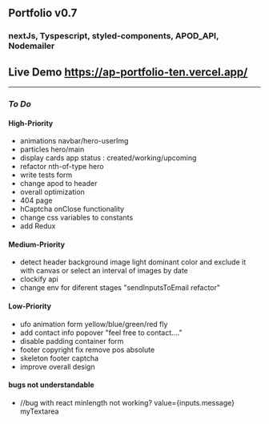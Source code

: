 ## Portfolio v0.7

### nextJs, Tyspescript, styled-components, APOD_API, Nodemailer

## Live Demo https://ap-portfolio-ten.vercel.app/

---

### _To Do_

#### High-Priority

- animations navbar/hero-userImg
- particles hero/main
- display cards app status : created/working/upcoming
- refactor nth-of-type hero
- write tests form
- change apod to header
- overall optimization
- 404 page
- hCaptcha onClose functionality
- change css variables to constants
- add Redux

#### Medium-Priority

- detect header background image light dominant color and exclude it with canvas
  or select an interval of images by date
- clockify api
- change env for diferent stages "sendInputsToEmail refactor"

#### Low-Priority

- ufo animation form yellow/blue/green/red fly
- add contact info popover "feel free to contact...."
- disable padding container form
- footer copyright fix remove pos absolute
- skeleton footer captcha
- improve overall design

#### bugs not understandable

- //bug with react minlength not working? value={inputs.message} myTextarea
